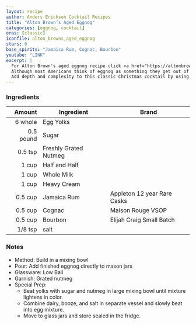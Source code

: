 ```yaml
---
layout: recipe
author: Anders Erickson Cocktail Recipes
title: "Alton Brown’s Aged Eggnog"
categories: [eggnog, cocktail]
eras: [classic]
iconfile: alton_browns_aged_eggnog
stars: 0
base_spirits: "Jamaica Rum, Cognac, Bourbon"
youtube: "LINK"
excerpt: |
  For Alton Brown's aged eggnog recipe click <a href="https://altonbrown.com/recipe/aged-eggnog/" target="_blank">here</a>.<br><br>
  Although most Americans think of eggnog as something they get out of a milk carton during the two-week period leading up to December 25, eggnog actually descends from sack posset, a strong, thick English beverage built upon eggs, milk, and either a fortified wine (like Madeira) or ale.<br><br>
  Add depth and complexity to this classic Christmas cocktail by using a mix of spirits and allowing it to age.
---
```


### Ingredients

|    Amount | Ingredient            | Brand                       |
| --------: | --------------------- | --------------------------- |
|   6 whole | Egg Yolks             |
| 0.5 pound | Sugar                 |
|   0.5 tsp | Freshly Grated Nutmeg |
|     1 cup | Half and Half         |
|     1 cup | Whole Milk            |
|     1 cup | Heavy Cream           |
|   0.5 cup | Jamaica Rum           | Appleton 12 year Rare Casks |
|   0.5 cup | Cognac                | Maison Rouge VSOP           |
|   0.5 cup | Bourbon               | Elijah Craig Small Batch    |
|   1/8 tsp | salt                  |

### Notes

- Method: Build in a mixing bowl
- Pour: Add finished eggnog directly to mason jars
- Glassware: Low Ball
- Garnish: Grated nutmeg
- Special Prep:
  - Beat yolks with sugar and nutmeg in large mixing bowl until mixture lightens in color.
  - Combine dairy, booze, and salt in separate vessel and slowly beat into egg mixture.
  - Move to glass jars and store sealed in the fridge.

